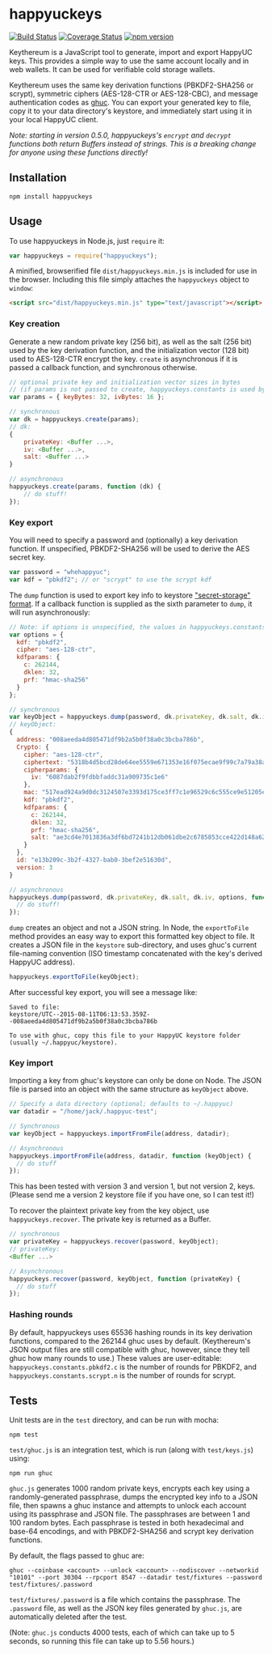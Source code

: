 # happyuckeys

[![Build Status](https://travis-ci.org/happyucjs/happyuckeys.svg?branch=master)](https://travis-ci.org/happyucjs/happyuckeys) [![Coverage Status](https://coveralls.io/repos/github/happyucjs/happyuckeys/badge.svg?branch=master)](https://coveralls.io/github/happyucjs/happyuckeys?branch=master) [![npm version](https://badge.fury.io/js/happyuckeys.svg)](http://badge.fury.io/js/happyuckeys)

Keythereum is a JavaScript tool to generate, import and export HappyUC keys.  This provides a simple way to use the same account locally and in web wallets.  It can be used for verifiable cold storage wallets.

Keythereum uses the same key derivation functions (PBKDF2-SHA256 or scrypt), symmetric ciphers (AES-128-CTR or AES-128-CBC), and message authentication codes as [ghuc](https://github.com/happyuc-project/happyuc-go).  You can export your generated key to file, copy it to your data directory's keystore, and immediately start using it in your local HappyUC client.

*Note: starting in version 0.5.0, happyuckeys's `encrypt` and `decrypt` functions both return Buffers instead of strings.  This is a breaking change for anyone using these functions directly!*

## Installation

```
npm install happyuckeys
```

## Usage

To use happyuckeys in Node.js, just `require` it:

```javascript
var happyuckeys = require("happyuckeys");
```

A minified, browserified file `dist/happyuckeys.min.js` is included for use in the browser.  Including this file simply attaches the `happyuckeys` object to `window`:

```html
<script src="dist/happyuckeys.min.js" type="text/javascript"></script>
```

### Key creation

Generate a new random private key (256 bit), as well as the salt (256 bit) used by the key derivation function, and the initialization vector (128 bit) used to AES-128-CTR encrypt the key.  `create` is asynchronous if it is passed a callback function, and synchronous otherwise.

```javascript
// optional private key and initialization vector sizes in bytes
// (if params is not passed to create, happyuckeys.constants is used by default)
var params = { keyBytes: 32, ivBytes: 16 };

// synchronous
var dk = happyuckeys.create(params);
// dk:
{
    privateKey: <Buffer ...>,
    iv: <Buffer ...>,
    salt: <Buffer ...>
}

// asynchronous
happyuckeys.create(params, function (dk) {
    // do stuff!
});
```

### Key export

You will need to specify a password and (optionally) a key derivation function.  If unspecified, PBKDF2-SHA256 will be used to derive the AES secret key.

```javascript
var password = "whehappyuc";
var kdf = "pbkdf2"; // or "scrypt" to use the scrypt kdf
```

The `dump` function is used to export key info to keystore ["secret-storage" format](https://github.com/happyuc-project/wiki/wiki/Webu-Secret-Storage-Definition).  If a callback function is supplied as the sixth parameter to `dump`, it will run asynchronously:

```javascript
// Note: if options is unspecified, the values in happyuckeys.constants are used.
var options = {
  kdf: "pbkdf2",
  cipher: "aes-128-ctr",
  kdfparams: {
    c: 262144,
    dklen: 32,
    prf: "hmac-sha256"
  }
};

// synchronous
var keyObject = happyuckeys.dump(password, dk.privateKey, dk.salt, dk.iv, options);
// keyObject:
{
  address: "008aeeda4d805471df9b2a5b0f38a0c3bcba786b",
  Crypto: {
    cipher: "aes-128-ctr",
    ciphertext: "5318b4d5bcd28de64ee5559e671353e16f075ecae9f99c7a79a38af5f869aa46",
    cipherparams: {
      iv: "6087dab2f9fdbbfaddc31a909735c1e6"
    },
    mac: "517ead924a9d0dc3124507e3393d175ce3ff7c1e96529c6c555ce9e51205e9b2",
    kdf: "pbkdf2",
    kdfparams: {
      c: 262144,
      dklen: 32,
      prf: "hmac-sha256",
      salt: "ae3cd4e7013836a3df6bd7241b12db061dbe2c6785853cce422d148a624ce0bd"
    }
  },
  id: "e13b209c-3b2f-4327-bab0-3bef2e51630d",
  version: 3
}

// asynchronous
happyuckeys.dump(password, dk.privateKey, dk.salt, dk.iv, options, function (keyObject) {
  // do stuff!
});
```

`dump` creates an object and not a JSON string.  In Node, the `exportToFile` method provides an easy way to export this formatted key object to file.  It creates a JSON file in the `keystore` sub-directory, and uses ghuc's current file-naming convention (ISO timestamp concatenated with the key's derived HappyUC address).

```javascript
happyuckeys.exportToFile(keyObject);
```

After successful key export, you will see a message like:

```
Saved to file:
keystore/UTC--2015-08-11T06:13:53.359Z--008aeeda4d805471df9b2a5b0f38a0c3bcba786b

To use with ghuc, copy this file to your HappyUC keystore folder
(usually ~/.happyuc/keystore).
```

### Key import

Importing a key from ghuc's keystore can only be done on Node.  The JSON file is parsed into an object with the same structure as `keyObject` above.

```javascript
// Specify a data directory (optional; defaults to ~/.happyuc)
var datadir = "/home/jack/.happyuc-test";

// Synchronous
var keyObject = happyuckeys.importFromFile(address, datadir);

// Asynchronous
happyuckeys.importFromFile(address, datadir, function (keyObject) {
  // do stuff
});
```
This has been tested with version 3 and version 1, but not version 2, keys.  (Please send me a version 2 keystore file if you have one, so I can test it!)

To recover the plaintext private key from the key object, use `happyuckeys.recover`.  The private key is returned as a Buffer.

```javascript
// synchronous
var privateKey = happyuckeys.recover(password, keyObject);
// privateKey:
<Buffer ...>

// Asynchronous
happyuckeys.recover(password, keyObject, function (privateKey) {
  // do stuff
});
```

### Hashing rounds

By default, happyuckeys uses 65536 hashing rounds in its key derivation functions, compared to the 262144 ghuc uses by default.  (Keythereum's JSON output files are still compatible with ghuc, however, since they tell ghuc how many rounds to use.)  These values are user-editable: `happyuckeys.constants.pbkdf2.c` is the number of rounds for PBKDF2, and `happyuckeys.constants.scrypt.n` is the number of rounds for scrypt.

## Tests

Unit tests are in the `test` directory, and can be run with mocha:

```
npm test
```

`test/ghuc.js` is an integration test, which is run (along with `test/keys.js`) using:

```
npm run ghuc
```

`ghuc.js` generates 1000 random private keys, encrypts each key using a randomly-generated passphrase, dumps the encrypted key info to a JSON file, then spawns a ghuc instance and attempts to unlock each account using its passphrase and JSON file.  The passphrases are between 1 and 100 random bytes.  Each passphrase is tested in both hexadecimal and base-64 encodings, and with PBKDF2-SHA256 and scrypt key derivation functions.

By default, the flags passed to ghuc are:

```
ghuc --coinbase <account> --unlock <account> --nodiscover --networkid "10101" --port 30304 --rpcport 8547 --datadir test/fixtures --password test/fixtures/.password
```

`test/fixtures/.password` is a file which contains the passphrase.  The `.password` file, as well as the JSON key files generated by `ghuc.js`, are automatically deleted after the test.

(Note: `ghuc.js` conducts 4000 tests, each of which can take up to 5 seconds, so running this file can take up to 5.56 hours.)
